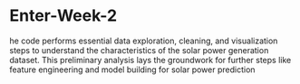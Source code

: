 # Enter-Week-2
he code performs essential data exploration, cleaning, and visualization steps to understand the characteristics of the solar power generation dataset. This preliminary analysis lays the groundwork for further steps like feature engineering and model building for solar power prediction
